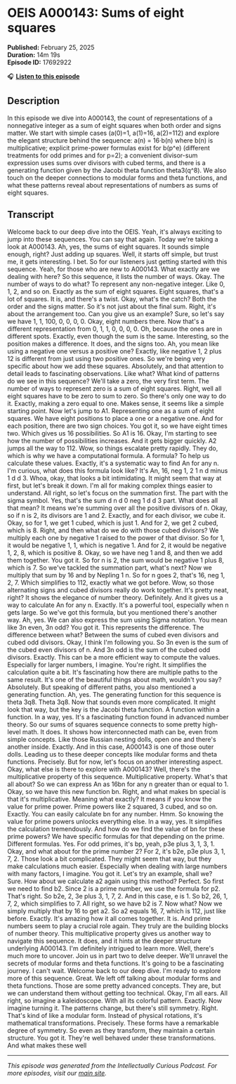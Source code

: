 # OEIS A000143: Sums of eight squares

**Published:** February 25, 2025  
**Duration:** 14m 19s  
**Episode ID:** 17692922

🎧 **[Listen to this episode](https://intellectuallycurious.buzzsprout.com/2529712/episodes/17692922-oeis-a000143-sums-of-eight-squares)**

## Description

In this episode we dive into A000143, the count of representations of a nonnegative integer as a sum of eight squares when both order and signs matter. We start with simple cases (a(0)=1, a(1)=16, a(2)=112) and explore the elegant structure behind the sequence: a(n) = 16·b(n) where b(n) is multiplicative; explicit prime-power formulas exist for b(p^e) (different treatments for odd primes and for p=2); a convenient divisor-sum expression uses sums over divisors with cubed terms, and there is a generating function given by the Jacobi theta function theta3(q^8). We also touch on the deeper connections to modular forms and theta functions, and what these patterns reveal about representations of numbers as sums of eight squares.

## Transcript

Welcome back to our deep dive into the OEIS. Yeah, it's always exciting to jump into these sequences. You can say that again. Today we're taking a look at A000143. Ah, yes, the sums of eight squares. It sounds simple enough, right? Just adding up squares. Well, it starts off simple, but trust me, it gets interesting. I bet. So for our listeners just getting started with this sequence. Yeah, for those who are new to A000143. What exactly are we dealing with here? So this sequence, it lists the number of ways. Okay. The number of ways to do what? To represent any non-negative integer. Like 0, 1, 2, and so on. Exactly as the sum of eight squares. Eight squares, that's a lot of squares. It is, and there's a twist. Okay, what's the catch? Both the order and the signs matter. So it's not just about the final sum. Right, it's about the arrangement too. Can you give us an example? Sure, so let's say we have 1, 1, 100, 0, 0, 0, 0. Okay, eight numbers there. Now that's a different representation from 0, 1, 1, 0, 0, 0, 0. Oh, because the ones are in different spots. Exactly, even though the sum is the same. Interesting, so the position makes a difference. It does, and the signs too. Ah, you mean like using a negative one versus a positive one? Exactly, like negative 1, 2 plus 12 is different from just using two positive ones. So we're being very specific about how we add these squares. Absolutely, and that attention to detail leads to fascinating observations. Like what? What kind of patterns do we see in this sequence? We'll take a zero, the very first term. The number of ways to represent zero is a sum of eight squares. Right, well all eight squares have to be zero to sum to zero. So there's only one way to do it. Exactly, making a zero equal to one. Makes sense, it seems like a simple starting point. Now let's jump to A1. Representing one as a sum of eight squares. We have eight positions to place a one or a negative one. And for each position, there are two sign choices. You got it, so we have eight times two. Which gives us 16 possibilities. So A1 is 16. Okay, I'm starting to see how the number of possibilities increases. And it gets bigger quickly. A2 jumps all the way to 112. Wow, so things escalate pretty rapidly. They do, which is why we have a computational formula. A formula? To help us calculate these values. Exactly, it's a systematic way to find An for any n. I'm curious, what does this formula look like? It's An, 16, neg 1, 2 1 n d minus 1 d d 3. Whoa, okay, that looks a bit intimidating. It might seem that way at first, but let's break it down. I'm all for making complex things easier to understand. All right, so let's focus on the summation first. The part with the sigma symbol. Yes, that's the sum d n d 0 neg 1 d d 3 part. What does all that mean? It means we're summing over all the positive divisors of n. Okay, so if n is 2, its divisors are 1 and 2. Exactly, and for each divisor, we cube it. Okay, so for 1, we get 1 cubed, which is just 1. And for 2, we get 2 cubed, which is 8. Right, and then what do we do with those cubed divisors? We multiply each one by negative 1 raised to the power of that divisor. So for 1, it would be negative 1, 1, which is negative 1. And for 2, it would be negative 1, 2, 8, which is positive 8. Okay, so we have neg 1 and 8, and then we add them together. You got it. So for n is 2, the sum would be negative 1 plus 8, which is 7. So we've tackled the summation part, what's next? Now we multiply that sum by 16 and by Nepling 1 n. So for n goes 2, that's 16, neg 1, 2, 7. Which simplifies to 112, exactly what we got before. Wow, so those alternating signs and cubed divisors really do work together. It's pretty neat, right? It shows the elegance of number theory. Definitely. And it gives us a way to calculate An for any n. Exactly. It's a powerful tool, especially when n gets large. So we've got this formula, but you mentioned there's another way. Ah, yes. We can also express the sum using Sigma notation. You mean like 3n even, 3n odd? You got it. This represents the difference. The difference between what? Between the sums of cubed even divisors and cubed odd divisors. Okay, I think I'm following you. So 3n even is the sum of the cubed even divisors of n. And 3n odd is the sum of the cubed odd divisors. Exactly. This can be a more efficient way to compute the values. Especially for larger numbers, I imagine. You're right. It simplifies the calculation quite a bit. It's fascinating how there are multiple paths to the same result. It's one of the beautiful things about math, wouldn't you say? Absolutely. But speaking of different paths, you also mentioned a generating function. Ah, yes. The generating function for this sequence is theta 3q8. Theta 3q8. Now that sounds even more complicated. It might look that way, but the key is the Jacobi theta function. A function within a function. In a way, yes. It's a fascinating function found in advanced number theory. So our sums of squares sequence connects to some pretty high-level math. It does. It shows how interconnected math can be, even from simple concepts. Like those Russian nesting dolls, open one and there's another inside. Exactly. And in this case, A000143 is one of those outer dolls. Leading us to these deeper concepts like modular forms and theta functions. Precisely. But for now, let's focus on another interesting aspect. Okay, what else is there to explore with A000143? Well, there's the multiplicative property of this sequence. Multiplicative property. What's that all about? So we can express An as 16bn for any n greater than or equal to 1. Okay, so we have this new function bn. Right, and what makes bn special is that it's multiplicative. Meaning what exactly? It means if you know the value for prime power. Prime powers like 2 squared, 3 cubed, and so on. Exactly. You can easily calculate bn for any number. Hmm. So knowing the value for prime powers unlocks everything else. In a way, yes. It simplifies the calculation tremendously. And how do we find the value of bn for these prime powers? We have specific formulas for that depending on the prime. Different formulas. Yes. For odd primes, it's bp, yeah, p3e plus 3, 1, 3, 1. Okay, and what about for the prime number 2? For 2, it's b2e, p3e plus 3, 1, 7, 2. Those look a bit complicated. They might seem that way, but they make calculations much easier. Especially when dealing with large numbers with many factors, I imagine. You got it. Let's try an example, shall we? Sure. How about we calculate a2 again using this method? Perfect. So first we need to find b2. Since 2 is a prime number, we use the formula for p2. That's right. So b2e, 2, 3e plus 3, 1, 7, 2. And in this case, e is 1. So b2, 26, 1, 7, 2, which simplifies to 7. All right, so we have b2 is 7. Now what? Now we simply multiply that by 16 to get a2. So a2 equals 16, 7, which is 112, just like before. Exactly. It's amazing how it all comes together. It is. And prime numbers seem to play a crucial role again. They truly are the building blocks of number theory. This multiplicative property gives us another way to navigate this sequence. It does, and it hints at the deeper structure underlying A000143. I'm definitely intrigued to learn more. Well, there's much more to uncover. Join us in part two to delve deeper. We'll unravel the secrets of modular forms and theta functions. It's going to be a fascinating journey. I can't wait. Welcome back to our deep dive. I'm ready to explore more of this sequence. Great. We left off talking about modular forms and theta functions. Those are some pretty advanced concepts. They are, but we can understand them without getting too technical. Okay, I'm all ears. All right, so imagine a kaleidoscope. With all its colorful pattern. Exactly. Now imagine turning it. The patterns change, but there's still symmetry. Right. That's kind of like a modular form. Instead of physical rotations, it's mathematical transformations. Precisely. These forms have a remarkable degree of symmetry. So even as they transform, they maintain a certain structure. You got it. They're well behaved under these transformations. And what makes these well

---
*This episode was generated from the Intellectually Curious Podcast. For more episodes, visit our [main site](https://intellectuallycurious.buzzsprout.com).*
